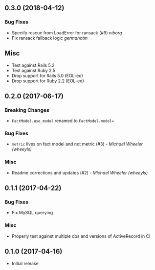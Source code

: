 ## 0.3.0 (2018-04-12)

### Bug Fixes

* Specify rescue from LoadError for ransack (#9) *niborg*
* Fix ransack fallback logic *germanotm*

## Misc

* Test against Rails 5.2
* Test against Ruby 2.5
* Drop support for Rails 5.0 (EOL-ed)
* Drop support for Ruby 2.2 (EOL-ed)

## 0.2.0 (2017-06-17)

### Breaking Changes

* `FactModel.use_model` renamed to `FactModel.model=`

### Bug Fixes

* `metric` lives on fact model and not metric (#3) - *Michael Wheeler (wheeyls)*

### Misc

* Readme corrections and updates (#2) - *Michael Wheeler (wheeyls)*

## 0.1.1 (2017-04-22)

### Bug Fixes

* Fix MySQL querying

### Misc

* Properly test against multiple dbs and versions of ActiveRecord in CI

## 0.1.0 (2017-04-16)

* Initial release
